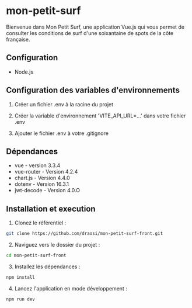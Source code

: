 # mon-petit-surf
Bienvenue dans Mon Petit Surf, une application Vue.js qui vous permet de consulter les conditions de surf d'une soixantaine de spots de la côte française.


## Configuration
- Node.js


## Configuration des variables d'environnements
1. Créer un fichier .env à la racine du projet

2. Créer la variable d'environnement 'VITE_API_URL=...' dans votre fichier .env

3. Ajouter le fichier .env à votre .gitignore


## Dépendances
- vue - version 3.3.4
- vue-router - Version 4.2.4
- chart.js - Version 4.4.0
- dotenv - Version 16.3.1
- jwt-decode - Version 4.0.O


## Installation et execution
1. Clonez le référentiel :
```sh
git clone https://github.com/draosi/mon-petit-surf-front.git
```

2. Naviguez vers le dossier du projet :
```sh
cd mon-petit-surf-front
```

3. Installez les dépendances :
```sh
npm install
```

4. Lancez l'application en mode développement :
```sh
npm run dev
```
